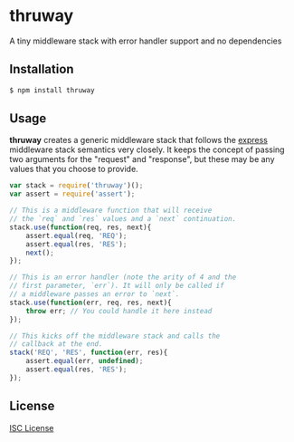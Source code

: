 # thruway

A tiny middleware stack with error handler support and no dependencies

>

## Installation

``` bash
$ npm install thruway
```

## Usage

**thruway** creates a generic middleware stack that follows the [express][1] middleware stack semantics very closely. It keeps the concept of passing two arguments for the "request" and "response", but these may be any values that you choose to provide.

``` javascript
var stack = require('thruway')();
var assert = require('assert');

// This is a middleware function that will receive
// the `req` and `res` values and a `next` continuation.
stack.use(function(req, res, next){
	assert.equal(req, 'REQ');
	assert.equal(res, 'RES');
	next();
});

// This is an error handler (note the arity of 4 and the
// first parameter, `err`). It will only be called if
// a middleware passes an error to `next`.
stack.use(function(err, req, res, next){
	throw err; // You could handle it here instead
});

// This kicks off the middleware stack and calls the
// callback at the end.
stack('REQ', 'RES', function(err, res){
	assert.equal(err, undefined);
	assert.equal(res, 'RES');
});
```

## License

[ISC License][LICENSE]

[1]: http://expressjs.com/
[npm]: http://badge.fury.io/js/thruway
[npm-badge]: https://badge.fury.io/js/thruway.svg
[travis-ci]: https://travis-ci.org/jeremyruppel/thruway
[travis-badge]: https://travis-ci.org/jeremyruppel/thruway.svg?branch=master
[LICENSE]: https://github.com/jeremyruppel/thruway/blob/master/LICENSE
